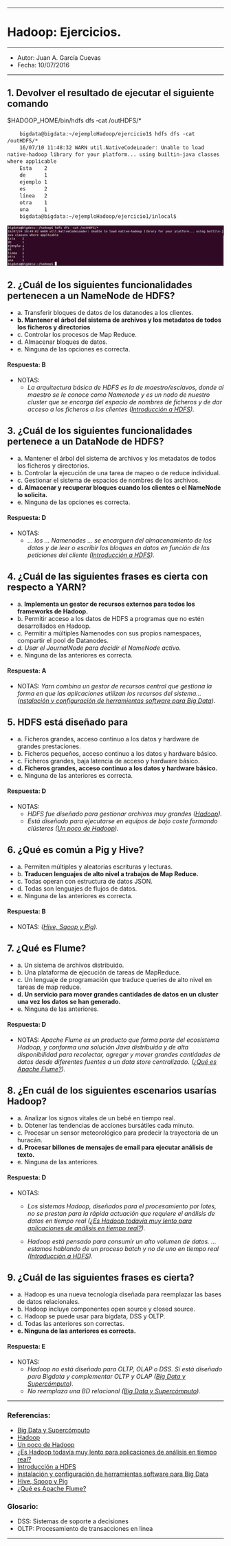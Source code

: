 ***
# Hadoop: Ejercicios.
***
- Autor: Juan A. García Cuevas
- Fecha: 10/07/2016

***

## 1. Devolver el resultado de ejecutar el siguiente comando
$HADOOP_HOME/bin/hdfs dfs ‐cat /outHDFS/*

```
    bigdata@bigdata:~/ejemploHadoop/ejercicio1$ hdfs dfs -cat /outHDFS/*
    16/07/10 11:48:32 WARN util.NativeCodeLoader: Unable to load native-hadoop library for your platform... using builtin-java classes where applicable
    Esta	2
    de	    1
    ejemplo	1
    es	    2
    línea	2
    otra	1
    una  	1
    bigdata@bigdata:~/ejemploHadoop/ejercicio1/inlocal$
```

![Test](images/test1.png)

## 2. ¿Cuál de los siguientes funcionalidades pertenecen a un NameNode de HDFS?
- a. Transferir bloques de datos de los datanodes a los clientes.
- **b. Mantener el árbol del sistema de archivos y los metadatos de todos los ficheros y directorios**
- c. Controlar los procesos de Map Reduce.
- d. Almacenar bloques de datos.
- e. Ninguna de las opciones es correcta.

#### Respuesta: B

- NOTAS:
    - _La arquitectura básica de HDFS es la de maestro/esclavos, donde al maestro se le conoce como Namenode y es un nodo de nuestro cluster que se encarga del espacio de nombres de ficheros y de dar acceso a los ficheros a los clientes ([Introducción a HDFS](https://hop2croft.wordpress.com/2013/08/24/introduccion-a-hdfs/))._

## 3. ¿Cuál de los siguientes funcionalidades pertenece a un DataNode de HDFS?
- a. Mantener el árbol del sistema de archivos y los metadatos de todos los ficheros y directorios.
- b. Controlar la ejecución de una tarea de mapeo o de reduce individual.
- c. Gestionar el sistema de espacios de nombres de los archivos.
- **d. Almacenar y recuperar bloques cuando los clientes o el NameNode lo solicita.**
- e. Ninguna de las opciones es correcta.

#### Respuesta: D

- NOTAS:
    - _... los ... Namenodes ... se encarguen del almacenamiento de los datos y de leer o escribir los bloques en datos en función de las peticiones del cliente ([Introducción a HDFS](https://hop2croft.wordpress.com/2013/08/24/introduccion-a-hdfs/))._

## 4. ¿Cuál de las siguientes frases es cierta con respecto a YARN?
- a. **Implementa un gestor de recursos externos para todos los frameworks de Hadoop.**
- b. Permitir acceso a los datos de HDFS a programas que no estén desarrollados en Hadoop.
- c. Permitir a múltiples Namenodes con sus propios namespaces, compartir el pool de Datanodes.
- _d. Usar el JournalNode para decidir el NameNode activo._
- e. Ninguna de las anteriores es correcta.

#### Respuesta: A

- NOTAS: _Yarn  combina  un  gestor  de  recursos  central  que  gestiona  la  forma  en  que  las 
aplicaciones  utilizan  los  recursos  del  sistema...([nstalación y configuración de herramientas 
software para Big Data](https://riunet.upv.es/bitstream/handle/10251/64098/-DAV%C3%93%20-%20Instalaci%C3%B3n%20y%20configuraci%C3%B3n%20de%20herramientas%20software%20para%20Big%20Data.pdf?sequence=2))._

## 5. HDFS está diseñado para
- a. Ficheros grandes, acceso continuo a los datos y hardware de grandes prestaciones.
- b. Ficheros pequeños, acceso continuo a los datos y hardware básico.
- c. Ficheros grandes, baja latencia de acceso y hardware básico.
- **d. Ficheros grandes, acceso continuo a los datos y hardware básico.**
- e. Ninguna de las anteriores es correcta.

#### Respuesta: D

- NOTAS: 
    - _HDFS fue diseñado para gestionar archivos muy grandes ([Hadoop](https://es.wikipedia.org/wiki/Hadoop))._
    - _Está diseñado para ejecutarse en equipos de bajo coste formando clústeres ([Un poco de Hadoop](https://unpocodejava.wordpress.com/2012/08/29/un-poco-de-hadoop/))._

## 6. ¿Qué es común a Pig y Hive?
- a. Permiten múltiples y aleatorias escrituras y lecturas.
- b. **Traducen lenguajes de alto nivel a trabajos de Map Reduce.**
- c. Todas operan con estructura de datos JSON.
- d. Todas son lenguajes de flujos de datos.
- e. Ninguna de las anteriores es correcta.

#### Respuesta: B

- NOTAS: _([Hive, Sqoop y Pig](http://blogs.solidq.com/es/big-data/hive-sqoop-y-pig/))._

## 7. ¿Qué es Flume?
- a. Un sistema de archivos distribuido.
- b. Una plataforma de ejecución de tareas de MapReduce.
- c. Un lenguaje de programación que traduce queries de alto nivel en tareas de map reduce.
- **d. Un servicio para mover grandes cantidades de datos en un cluster una vez los datos se han generado.**
- e. Ninguna de las anteriores.

#### Respuesta: D

- NOTAS: _Apache Flume es un producto que forma parte del ecosistema Hadoop, y conforma una solución Java distribuida y de alta disponibilidad para recolectar, agregar y mover grandes cantidades de datos desde diferentes fuentes a un data store centralizado. ([¿Qué es Apache Flume?](https://unpocodejava.wordpress.com/2012/10/25/que-es-apache-flume/))._

## 8. ¿En cuál de los siguientes escenarios usarías Hadoop?
- a. Analizar los signos vitales de un bebé en tiempo real.
- b. Obtener las tendencias de acciones bursátiles cada minuto.
- c. Procesar un sensor meteorológico para predecir la trayectoria de un huracán.
- **d. Procesar billones de mensajes de email para ejecutar análisis de texto.**
- e. Ninguna de las anteriores.

#### Respuesta: D

- NOTAS:
    - _Los sistemas Hadoop, diseñados para el procesamiento por lotes, no se prestan para la rápida actuación que requiere el análisis de datos en tiempo real ([¿Es Hadoop todavía muy lento para aplicaciones de análisis en tiempo real?](http://searchdatacenter.techtarget.com/es/cronica/Es-Hadoop-todavia-muy-lento-para-aplicaciones-de-analisis-en-tiempo-real))._


    - _Hadoop está pensado para consumir un alto volumen de datos. ... estamos hablando de un proceso batch y no de uno en tiempo real ([Introducción a HDFS](https://hop2croft.wordpress.com/2013/08/24/introduccion-a-hdfs/))._


## 9. ¿Cuál de las siguientes frases es cierta?
- a. Hadoop es una nueva tecnología diseñada para reemplazar las bases de datos relacionales.
- b. Hadoop incluye componentes open source y closed source.
- c. Hadoop se puede usar para bigdata, DSS y OLTP.
- d. Todas las anteriores son correctas.
- **e. Ninguna de las anteriores es correcta.**

#### Respuesta: E

- NOTAS: 
    - _Hadoop no está diseñado para OLTP, OLAP o DSS. Sí está diseñado para Bigdata y complementar OLTP y OLAP ([Big Data y Supercómputo](https://ccc.inaoep.mx/~jagonzalez/MLII/BigData.pdf))._
    - _No reemplaza una BD relacional ([Big Data y Supercómputo](https://ccc.inaoep.mx/~jagonzalez/MLII/BigData.pdf))._

***

### Referencias:
- [Big Data y Supercómputo](https://ccc.inaoep.mx/~jagonzalez/MLII/BigData.pdf)
- [Hadoop](https://es.wikipedia.org/wiki/Hadoop)
- [Un poco de Hadoop](https://unpocodejava.wordpress.com/2012/08/29/un-poco-de-hadoop/)
- [¿Es Hadoop todavía muy lento para aplicaciones de análisis en tiempo real?](http://searchdatacenter.techtarget.com/es/cronica/Es-Hadoop-todavia-muy-lento-para-aplicaciones-de-analisis-en-tiempo-real)
- [Introducción a HDFS](https://hop2croft.wordpress.com/2013/08/24/introduccion-a-hdfs/)
- [instalación y configuración de herramientas software para Big Data](https://riunet.upv.es/bitstream/handle/10251/64098/-DAV%C3%93%20-%20Instalaci%C3%B3n%20y%20configuraci%C3%B3n%20de%20herramientas%20software%20para%20Big%20Data.pdf?sequence=2)
- [Hive, Sqoop y Pig](http://blogs.solidq.com/es/big-data/hive-sqoop-y-pig/)
- [¿Qué es Apache Flume?](https://unpocodejava.wordpress.com/2012/10/25/que-es-apache-flume/)

### Glosario:
- DSS: Sistemas de soporte a decisiones
- OLTP: Procesamiento de transacciones en linea


***
